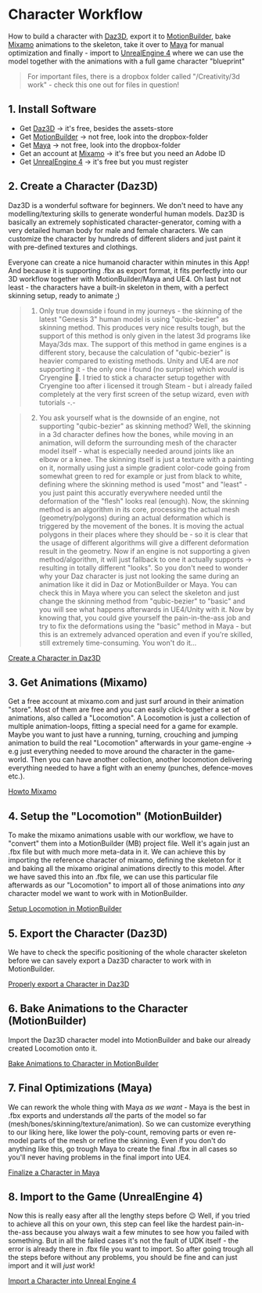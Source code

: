 # Character Workflow

How to build a character with [Daz3D](https://www.daz3d.com/), export it to [MotionBuilder](http://www.autodesk.com/products/motionbuilder/overview), bake [Mixamo](https://www.mixamo.com/) animations to the skeleton, take it over to [Maya](http://www.autodesk.de/products/maya/overview) for manual optimization and finally - import to [UnrealEngine 4](https://www.unrealengine.com/) where we can use the model together with the animations with a full game character "blueprint"

> For important files, there is a dropbox folder called "/Creativity/3d work" - check this one out for files in question!

## 1. Install Software

* Get [Daz3D](https://www.daz3d.com/) -> it's free, besides the assets-store
* Get [MotionBuilder](http://www.autodesk.com/products/motionbuilder/overview) -> not free, look into the dropbox-folder
* Get [Maya](http://www.autodesk.de/products/maya/overview) -> not free, look into the dropbox-folder
* Get an account at [Mixamo](https://www.mixamo.com/) -> it's free but you need an Adobe ID
* Get [UnrealEngine 4](https://www.unrealengine.com/) -> it's free but you must register

## 2. Create a Character (Daz3D)

Daz3D is a wonderful software for beginners. We don't need to have any modelling/texturing skills to generate wonderful human models. Daz3D is basically an extremely sophisticated character-generator, coming with a very detailed human body for male and female characters. We can customize the character by hundreds of different sliders and just paint it with pre-defined textures and clothings.

Everyone can create a nice humanoid character within minutes in this App! And because it is supporting .fbx as export format, it fits perfectly into our 3D workflow together with MotionBuilder/Maya and UE4. Oh last but not least - the characters have a built-in skeleton in them, with a perfect skinning setup, ready to animate ;)

> 1. Only true downside i found in my journeys - the skinning of the latest "Genesis 3" human model is using "qubic-bezier" as skinning method. This produces very nice results tough, but the support of this method is only given in the latest 3d programs like Maya/3ds max. The support of this method in game engines is a different story, because the calculation of "qubic-bezier" is heavier compared to existing methods. Unity and UE4 are _not_ supporting it - the only one i found (no surprise) which _would_ is Cryengine :tada:. I tried to stick a character setup together with Cryengine too after i licensed it trough Steam - but i already failed completely at the very first screen of the setup wizard, even _with_ tutorials -.-

> 2. You ask yourself what is the downside of an engine, not supporting "qubic-bezier" as skinning method? Well, the skinning in a 3d character defines how the bones, while moving in an animation, will deform the surrounding mesh of the character model itself - what is especially needed around joints like an elbow or a knee. The skinning itself is just a texture with a painting on it, normally using just a simple gradient color-code going from somewhat green to red for example or just from black to white, defining where the skinning method is used "most" and "least" - you just paint this accuratly everywhere needed until the deformation of the "flesh" looks real (enough). Now, the skinning method is an algorithm in its core, processing the actual mesh (geometry/polygons) during an actual deformation which is triggered by the movement of the bones. It is moving the actual polygons in their places where they should be - so it is clear that the usage of different algorithms will give a different deformation result in the geometry. Now if an engine is not supporting a given method/algorithm, it will just fallback to one it actually supports -> resulting in totally different "looks". So you don't need to wonder why your Daz character is just not looking the same during an animation like it did in Daz or MotionBuilder or Maya. You can check this in Maya where you can select the skeleton and just change the skinning method from "qubic-bezier" to "basic" and you will see what happens afterwards in UE4/Unity with it. Now by knowing that, you could give yourself the pain-in-the-ass job and try to fix the deformations using the "basic" method in Maya - but this is an extremely advanced operation and even if you're skilled, still extremely time-consuming. You won't do it...

[Create a Character in Daz3D](Daz3DCreateCharacter.md)

## 3. Get Animations (Mixamo)

Get a free account at mixamo.com and just surf around in their animation "store". Most of them are free and you can easily click-together a set of animations, also called a "Locomotion". A Locomotion is just a collection of multiple animation-loops, fitting a special need for a game for example. Maybe you want to just have a running, turning, crouching and jumping animation to build the real "Locomotion" afterwards in your game-engine -> e.g just everything needed to move around the character in the game-world. Then you can have another collection, another locomotion delivering everything needed to have a fight with an enemy (punches, defence-moves etc.).

[Howto Mixamo](HowtoMixamo.md)

## 4. Setup the "Locomotion" (MotionBuilder)

To make the mixamo animations usable with our workflow, we have to "convert" them into a MotionBuilder (MB) project file. Well it's again just an .fbx file but with much more meta-data in it. We can achieve this by importing the reference character of mixamo, defining the skeleton for it and baking all the mixamo original animations directly to this model. After we have saved this into an .fbx file, we can use this particular file afterwards as our "Locomotion" to import all of those animations into _any_ character model we want to work with in MotionBuilder.

[Setup Locomotion in MotionBuilder](LocomotionMB.md)

## 5. Export the Character (Daz3D)

We have to check the specific positioning of the whole character skeleton before we can savely export a Daz3D character to work with in MotionBuilder.

[Properly export a Character in Daz3D](Daz3DExportCharacter.md)

## 6. Bake Animations to the Character (MotionBuilder)

Import the Daz3D character model into MotionBuilder and bake our already created Locomotion onto it.

[Bake Animations to Character in MotionBuilder](BakeAnimationsMB.md)

## 7. Final Optimizations (Maya)

We can rework the whole thing with Maya _as we want_ - Maya is the best in .fbx exports and understands _all_ the parts of the model so far (mesh/bones/skinning/texture/animation). So we can customize everything to our liking here, like lower the poly-count, removing parts or even re-model parts of the mesh or refine the skinning. Even if you don't do anything like this, go trough Maya to create the final .fbx in all cases so you'll never having problems in the final import into UE4.

[Finalize a Character in Maya](FinalizeCharacterMaya.md)

## 8. Import to the Game (UnrealEngine 4)

Now this is really easy after all the lengthy steps before :wink: Well, if you tried to achieve all this on your own, this step can feel like the hardest pain-in-the-ass because you always wait a few minutes to see how you failed with something. But in all the failed cases it's not the fault of UDK itself - the error is already there in .fbx file you want to import. So after going trough all the steps before without any problems, you should be fine and can just import and it will _just_ work!

[Import a Character into Unreal Engine 4](ImportCharacterUE4.md)
